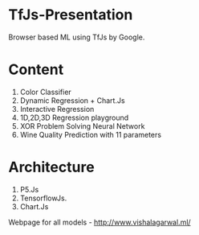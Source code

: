 # TfJs-Presentation
Browser based ML using TfJs by Google.
# Content
1. Color Classifier
2. Dynamic Regression + Chart.Js
3. Interactive Regression
4. 1D,2D,3D Regression playground
5. XOR Problem Solving Neural Network
6. Wine Quality Prediction with 11 parameters
# Architecture
1. P5.Js
2. TensorflowJs.
3. Chart.Js

Webpage for all models - http://www.vishalagarwal.ml/

